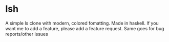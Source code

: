# lsh
 A simple ls clone with modern, colored fomatting. Made in haskell.
 If you want me to add a feature, please add a feature request. Same goes for bug reports/other issues